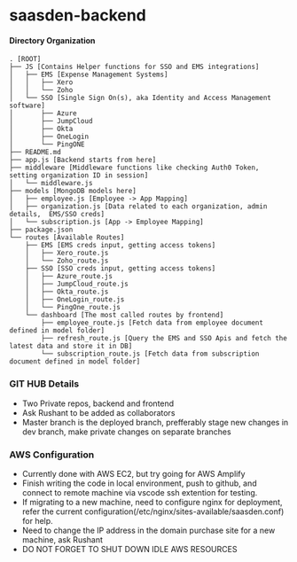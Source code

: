 # saasden-backend

#### **Directory Organization**

```text
. [ROOT]
├── JS [Contains Helper functions for SSO and EMS integrations]
│   ├── EMS [Expense Management Systems]
│   │   ├── Xero
│   │   └── Zoho
│   └── SSO [Single Sign On(s), aka Identity and Access Management software]
│       ├── Azure
│       ├── JumpCloud
│       ├── Okta
│       ├── OneLogin
│       └── PingONE
├── README.md
├── app.js [Backend starts from here]
├── middleware [Middleware functions like checking Auth0 Token, setting organization ID in session]
│   └── middleware.js
├── models [MongoDB models here]
│   ├── employee.js [Employee -> App Mapping]
│   ├── organization.js [Data related to each organization, admin details,  EMS/SSO creds]
│   └── subscription.js [App -> Employee Mapping]
├── package.json
└── routes [Available Routes]
    ├── EMS [EMS creds input, getting access tokens]
    │   ├── Xero_route.js
    │   └── Zoho_route.js
    ├── SSO [SSO creds input, getting access tokens]
    │   ├── Azure_route.js
    │   ├── JumpCloud_route.js
    │   ├── Okta_route.js
    │   ├── OneLogin_route.js
    │   └── PingOne_route.js
    └── dashboard [The most called routes by frontend]
        ├── employee_route.js [Fetch data from employee document defined in model folder]
        ├── refresh_route.js [Query the EMS and SSO Apis and fetch the latest data and store it in DB]
        └── subscription_route.js [Fetch data from subscription document defined in model folder]
```
### **GIT HUB Details**
- Two Private  repos, backend and frontend
- Ask Rushant to be added as collaborators
- Master branch is the deployed branch, prefferably stage new changes in dev branch, make private changes on separate branches

### **AWS Configuration**
- Currently done with AWS EC2, but try going for AWS Amplify
- Finish writing the code in local environment, push to github, and connect to remote machine via vscode ssh extention for testing.
- If migrating to a new machine, need to configure nginx for deployment, refer the current configuration(/etc/nginx/sites-available/saasden.conf) for help.
- Need to change the IP address in the domain purchase site for a new machine, ask Rushant
- DO NOT FORGET TO SHUT DOWN IDLE AWS RESOURCES
